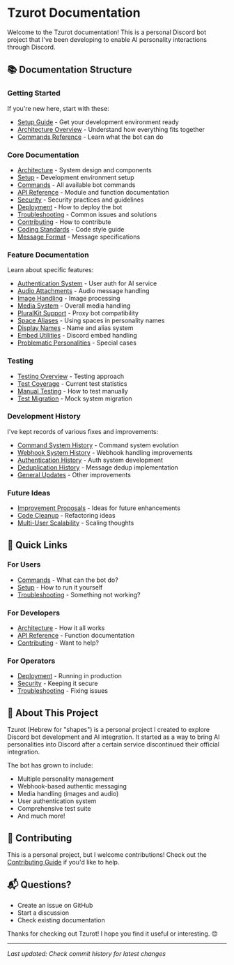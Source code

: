 # Tzurot Documentation

Welcome to the Tzurot documentation! This is a personal Discord bot project that I've been developing to enable AI personality interactions through Discord.

## 📚 Documentation Structure

### Getting Started
If you're new here, start with these:
- [Setup Guide](core/SETUP.md) - Get your development environment ready
- [Architecture Overview](core/ARCHITECTURE.md) - Understand how everything fits together
- [Commands Reference](core/COMMANDS.md) - Learn what the bot can do

### Core Documentation
- [Architecture](core/ARCHITECTURE.md) - System design and components
- [Setup](core/SETUP.md) - Development environment setup
- [Commands](core/COMMANDS.md) - All available bot commands
- [API Reference](core/API_REFERENCE.md) - Module and function documentation
- [Security](core/SECURITY.md) - Security practices and guidelines
- [Deployment](core/DEPLOYMENT.md) - How to deploy the bot
- [Troubleshooting](core/TROUBLESHOOTING.md) - Common issues and solutions
- [Contributing](core/CONTRIBUTING.md) - How to contribute
- [Coding Standards](core/CODING_STANDARDS.md) - Code style guide
- [Message Format](core/MESSAGE_FORMAT_SPECIFICATION.md) - Message specifications

### Feature Documentation
Learn about specific features:
- [Authentication System](components/AUTHENTICATION.md) - User auth for AI service
- [Audio Attachments](components/AUDIO_ATTACHMENT.md) - Audio message handling
- [Image Handling](components/IMAGE_HANDLING.md) - Image processing
- [Media System](components/MEDIA_HANDLING_SYSTEM.md) - Overall media handling
- [PluralKit Support](components/PLURALKIT_PROXY_HANDLING.md) - Proxy bot compatibility
- [Space Aliases](components/SPACE_ALIASES.md) - Using spaces in personality names
- [Display Names](components/DISPLAY_NAME_ALIASES.md) - Name and alias system
- [Embed Utilities](components/EMBED_UTILITIES.md) - Discord embed handling
- [Problematic Personalities](components/PROBLEMATIC_PERSONALITIES.md) - Special cases

### Testing
- [Testing Overview](testing/README.md) - Testing approach
- [Test Coverage](testing/TEST_COVERAGE_SUMMARY.md) - Current test statistics
- [Manual Testing](testing/MANUAL_TESTING_PROCEDURE.md) - How to test manually
- [Test Migration](testing/TEST_MIGRATION_PLAN.md) - Mock system migration

### Development History
I've kept records of various fixes and improvements:
- [Command System History](history/command/) - Command system evolution
- [Webhook System History](history/webhook/) - Webhook handling improvements
- [Authentication History](history/auth/) - Auth system development
- [Deduplication History](history/deduplication/) - Message dedup implementation
- [General Updates](history/general/) - Other improvements

### Future Ideas
- [Improvement Proposals](improvements/) - Ideas for future enhancements
- [Code Cleanup](improvements/CODE_CLEANUP_RECOMMENDATIONS.md) - Refactoring ideas
- [Multi-User Scalability](improvements/MULTI_USER_SCALABILITY.md) - Scaling thoughts

## 🎯 Quick Links

### For Users
- [Commands](core/COMMANDS.md) - What can the bot do?
- [Setup](core/SETUP.md) - How to run it yourself
- [Troubleshooting](core/TROUBLESHOOTING.md) - Something not working?

### For Developers
- [Architecture](core/ARCHITECTURE.md) - How it all works
- [API Reference](core/API_REFERENCE.md) - Function documentation
- [Contributing](core/CONTRIBUTING.md) - Want to help?

### For Operators
- [Deployment](core/DEPLOYMENT.md) - Running in production
- [Security](core/SECURITY.md) - Keeping it secure
- [Troubleshooting](core/TROUBLESHOOTING.md) - Fixing issues

## 📝 About This Project

Tzurot (Hebrew for "shapes") is a personal project I created to explore Discord bot development and AI integration. It started as a way to bring AI personalities into Discord after a certain service discontinued their official integration.

The bot has grown to include:
- Multiple personality management
- Webhook-based authentic messaging
- Media handling (images and audio)
- User authentication system
- Comprehensive test suite
- And much more!

## 🤝 Contributing

This is a personal project, but I welcome contributions! Check out the [Contributing Guide](core/CONTRIBUTING.md) if you'd like to help.

## 📬 Questions?

- Create an issue on GitHub
- Start a discussion
- Check existing documentation

Thanks for checking out Tzurot! I hope you find it useful or interesting. 😊

---

*Last updated: Check commit history for latest changes*